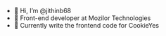- 👋 Hi, I’m @jithinb68
- 👀 Front-end developer at Mozilor Technologies
- 🌱 Currently write the frontend code for CookieYes
